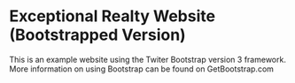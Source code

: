 # Exceptional Realty Website (Bootstrapped Version)

This is an example website using the Twiter Bootstrap version 3 framework.
More information on using Bootstrap can be found on GetBootstrap.com